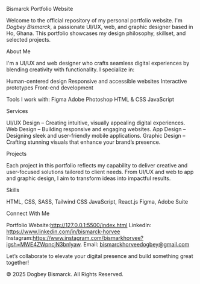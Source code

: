 Bismarck Portfolio Website 

Welcome to the official repository of my personal portfolio website. I'm *Dogbey Bismarck*, a passionate UI/UX, web, and graphic designer based in Ho, Ghana. This portfolio showcases my design philosophy, skillset, and selected projects.

 About Me

I'm a UI/UX and web designer who crafts seamless digital experiences by blending creativity with functionality. I specialize in:

 Human-centered design
 Responsive and accessible websites
  Interactive prototypes
 Front-end development

Tools I work with:
 Figma
 Adobe Photoshop
 HTML & CSS
 JavaScript

 Services

 UI/UX Design – Creating intuitive, visually appealing digital experiences.
 Web Design – Building responsive and engaging websites.
 App Design – Designing sleek and user-friendly mobile applications.
 Graphic Design – Crafting stunning visuals that enhance your brand’s presence.

Projects

Each project in this portfolio reflects my capability to deliver creative and user-focused solutions tailored to client needs. From UI/UX and web to app and graphic design, I aim to transform ideas into impactful results.

 Skills

 HTML, CSS, SASS, Tailwind CSS
JavaScript, React.js
Figma, Adobe Suite

 Connect With Me

Portfolio Website:http://127.0.0.1:5500/index.html
 LinkedIn:  https://www.linkedin.com/in/bismarck-horvee
  Instagram:https://www.instagram.com/bismarkhorvee?igsh=MWE4ZWpncjN3bnlyaw.
  Email: bismarckhorveedogbey@gmail.com


Let’s collaborate to elevate your digital presence and build something great together!



© 2025 Dogbey Bismarck. All Rights Reserved.
